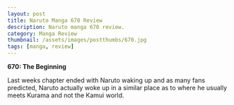 ```yaml
---
layout: post
title: Naruto Manga 670 Review
description: Naruto manga 670 review.
category: Manga Review
thumbnail: /assets/images/postthumbs/670.jpg
tags: [manga, review]
---
```


**670: The Beginning**

Last weeks chapter ended with Naruto waking up and as many fans predicted, Naruto actually woke up in a similar place as to where he usually meets Kurama and not the Kamui world.

<!--more-->
